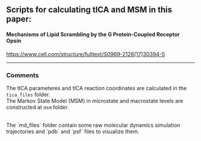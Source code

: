 
## Scripts for calculating tICA and MSM in this paper:
####     Mechanisms of Lipid Scrambling by the G Protein-Coupled Receptor Opsin
<a href="https://www.cell.com/structure/fulltext/S0969-2126(17)30394-5">https://www.cell.com/structure/fulltext/S0969-2126(17)30394-5</a>

------
### Comments
The tICA parameteres and tICA reaction coordinates are calculated in the `tica_files` folder.
</br >
The Markov State Model (MSM) in microstate and macrostate levels are constructed at `msm` folder.

</br >
The `md_files` folder contain some raw molecular dynamics simulation trajectories and `pdb` and `psf` files to visualize them.

